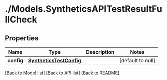 # ./Models.SyntheticsAPITestResultFullCheck
## Properties

Name | Type | Description | Notes
------------ | ------------- | ------------- | -------------
**config** | [**SyntheticsTestConfig**][1] |  | [default to null]

[[Back to Model list]][2] [[Back to API list]][3] [[Back to README]][4]

[1]: SyntheticsTestConfig.md
[2]: ../README.md#documentation-for-models
[3]: ../README.md#documentation-for-api-endpoints
[4]: ../README.md
